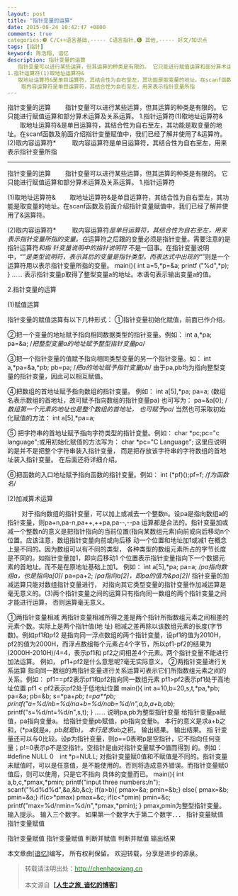 ```yaml
---
layout: post
title: "指针变量的运算"
date: 2015-08-24 10:42:47 +0800
comments: true
categories:❸ C/C++语言基础,----- C语言指针,❻ 其他,----- 好文/知识点
tags: [指针]
keyword: 陈浩翔, 谙忆
description: 指针变量的运算 
　　指针变量可以进行某些运算，但其运算的种类是有限的。 它只能进行赋值运算和部分算术运算及关系运算。 
1.指针运算符(1)取地址运算符& 
　　取地址运算符&是单目运算符，其结合性为自右至左，其功能是取变量的地址。在scanf函数及前面介绍指针变量赋值中，我们已经了解并使用了&运算符。(2)取内容运算符* 
　 　取内容运算符是单目运算符，其结合性为自右至左，用来表示指针变量所指 
---
```



指针变量的运算 
　　指针变量可以进行某些运算，但其运算的种类是有限的。 它只能进行赋值运算和部分算术运算及关系运算。 
1.指针运算符(1)取地址运算符& 
　　取地址运算符&是单目运算符，其结合性为自右至左，其功能是取变量的地址。在scanf函数及前面介绍指针变量赋值中，我们已经了解并使用了&运算符。(2)取内容运算符* 
　 　取内容运算符是单目运算符，其结合性为自右至左，用来表示指针变量所指
<!-- more -->
----------

指针变量的运算
　　指针变量可以进行某些运算，但其运算的种类是有限的。 它只能进行赋值运算和部分算术运算及关系运算。
1.指针运算符

(1)取地址运算符&
　　取地址运算符&是单目运算符，其结合性为自右至左，其功能是取变量的地址。在scanf函数及前面介绍指针变量赋值中，我们已经了解并使用了&运算符。

(2)取内容运算符*
　 　取内容运算符*是单目运算符，其结合性为自右至左，用来表示指针变量所指的变量。在*运算符之后跟的变量必须是指针变量。需要注意的是指针运算符*和指 针变量说明中的指针说明符* 不是一回事。在指针变量说明中，“*”是类型说明符，表示其后的变量是指针类型。而表达式中出现的“*”则是一个运算符用以表示指针变量所指的变量。
main(){
int a=5,*p=&a;
printf ("%d",*p);
}
......
表示指针变量p取得了整型变量a的地址。本语句表示输出变量a的值。

2.指针变量的运算

(1)赋值运算

指针变量的赋值运算有以下几种形式：
①指针变量初始化赋值，前面已作介绍。

②把一个变量的地址赋予指向相同数据类型的指针变量。例如：
int a,*pa;
pa=&a; /*把整型变量a的地址赋予整型指针变量pa*/

③把一个指针变量的值赋予指向相同类型变量的另一个指针变量。如：
int a,*pa=&a,*pb;
pb=pa; /*把a的地址赋予指针变量pb*/
由于pa,pb均为指向整型变量的指针变量，因此可以相互赋值。

④把数组的首地址赋予指向数组的指针变量。
例如： int a[5],*pa;
pa=a; (数组名表示数组的首地址，故可赋予指向数组的指针变量pa)
也可写为：
pa=&a[0]; /*数组第一个元素的地址也是整个数组的首地址，
也可赋予pa*/
当然也可采取初始化赋值的方法：
int a[5],*pa=a;

⑤ 把字符串的首地址赋予指向字符类型的指针变量。例如： char *pc;pc="c language";或用初始化赋值的方法写为： char *pc="C Language"; 这里应说明的是并不是把整个字符串装入指针变量， 而是把存放该字符串的字符数组的首地址装入指针变量。 在后面还将详细介绍。

⑥把函数的入口地址赋予指向函数的指针变量。例如： int (*pf)();pf=f; /*f为函数名*/

(2)加减算术运算

　 　对于指向数组的指针变量，可以加上或减去一个整数n。设pa是指向数组a的指针变量，则pa+n,pa-n,pa++,++pa,pa--,--pa 运算都是合法的。指针变量加或减一个整数n的意义是把指针指向的当前位置(指向某数组元素)向前或向后移动n个位置。应该注意，数组指针变量向前或向后移 动一个位置和地址加1或减1 在概念上是不同的。因为数组可以有不同的类型， 各种类型的数组元素所占的字节长度是不同的。如指针变量加1，即向后移动1 个位置表示指针变量指向下一个数据元素的首地址。而不是在原地址基础上加1。
例如：
int a[5],*pa;
pa=a; /*pa指向数组a，也是指向a[0]*/
pa=pa+2; /*pa指向a[2]，即pa的值为&pa[2]*/ 指针变量的加减运算只能对数组指针变量进行， 对指向其它类型变量的指针变量作加减运算是毫无意义的。(3)两个指针变量之间的运算只有指向同一数组的两个指针变量之间才能进行运算， 否则运算毫无意义。

①两指针变量相减
两指针变量相减所得之差是两个指针所指数组元素之间相差的元素个数。实际上是两个指针值(地 址) 相减之差再除以该数组元素的长度(字节数)。例如pf1和pf2 是指向同一浮点数组的两个指针变量，设pf1的值为2010H，pf2的值为2000H，而浮点数组每个元素占4个字节，所以pf1-pf2的结果为 (2000H-2010H)/4=4，表示pf1和 pf2之间相差4个元素。两个指针变量不能进行加法运算。 例如， pf1+pf2是什么意思呢?毫无实际意义。
②两指针变量进行关系运算
指向同一数组的两指针变量进行关系运算可表示它们所指数组元素之间的关系。例如：
pf1==pf2表示pf1和pf2指向同一数组元素
pf1>pf2表示pf1处于高地址位置
pf1 < pf2表示pf2处于低地址位置
main(){
int a=10,b=20,s,t,*pa,*pb; 
pa=&a;
pb=&b;
s=*pa+*pb;
t=*pa**pb;
printf("a=%d/nb=%d/na+b=%d/na*b=%d/n",a,b,a+b,a*b);
printf("s=%d/nt=%d/n",s,t);
}
......
说明pa,pb为整型指针变量
给指针变量pa赋值，pa指向变量a。
给指针变量pb赋值，pb指向变量b。
本行的意义是求a+b之和，(*pa就是a，*pb就是b)。
本行是求a*b之积。
输出结果。
输出结果。
指 针变量还可以与0比较。设p为指针变量，则p==0表明p是空指针，它不指向任何变量；p!=0表示p不是空指针。空指针是由对指针变量赋予0值而得到 的。例如： #define NULL 0　int *p=NULL; 对指针变量赋0值和不赋值是不同的。指针变量未赋值时，可以是任意值，是不能使用的。否则将造成意外错误。而指针变量赋0值后，则可以使用，只是它不指向 具体的变量而已。
main(){
int a,b,c,*pmax,*pmin;
printf("input three numbers:/n");
scanf("%d%d%d",&a,&b,&c);
if(a>b){
pmax=&a;
pmin=&b;}
else{
pmax=&b;
pmin=&a;}
if(c>*pmax) pmax=&c;
if(c<*pmin) pmin=&c;
printf("max=%d/nmin=%d/n",*pmax,*pmin);
}
pmax,pmin为整型指针变量。
输入提示。
输入三个数字。
如果第一个数字大于第二个数字．．．
指针变量赋值
指针变量赋值

指针变量赋值
指针变量赋值
判断并赋值
判断并赋值 
输出结果


本文章由<a href="http://chenhaoxiang.cn/">[谙忆]</a>编写， 所有权利保留。 
欢迎转载，分享是进步的源泉。
<blockquote cite='陈浩翔'>
<p background-color='#D3D3D3'>转载请注明出处：<a href='http://chenhaoxiang.cn'><font color="green">http://chenhaoxiang.cn</font></a><br><br>
本文源自<strong>【<a href='http://chenhaoxiang.cn' target='_blank'>人生之旅_谙忆的博客</a>】</strong></p>
</blockquote>
